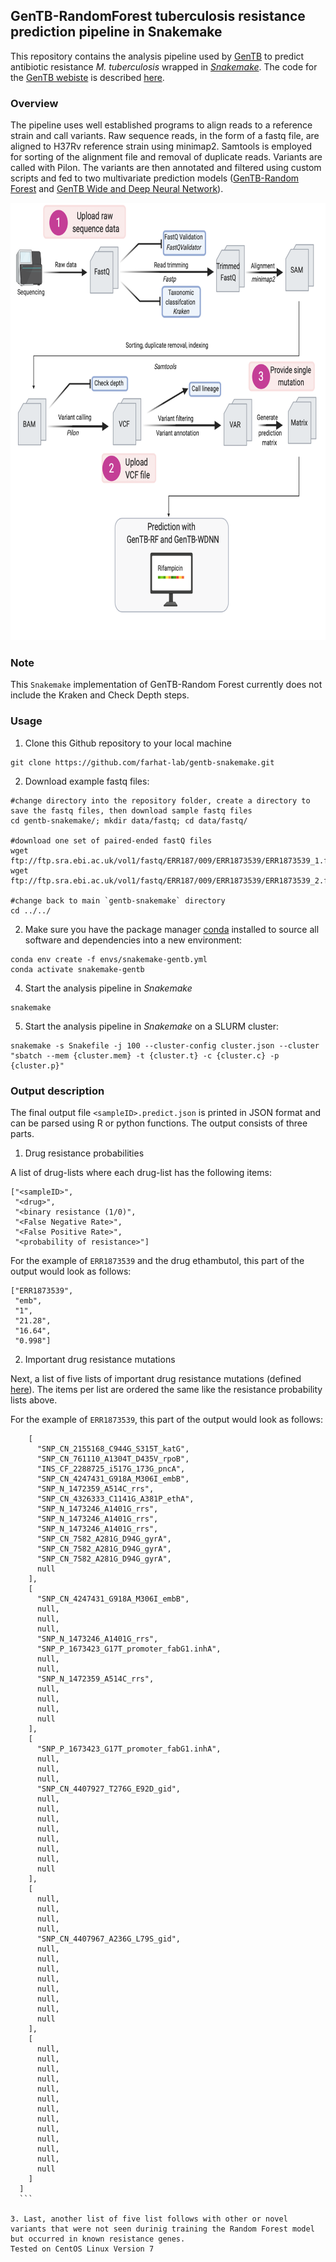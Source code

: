 ## GenTB-RandomForest tuberculosis resistance prediction pipeline in Snakemake

This repository contains the analysis pipeline used by [GenTB](https://gentb.hms.harvard.edu) to predict antibiotic resistance _M. tuberculosis_ wrapped in _[Snakemake](https://snakemake.readthedocs.io/en/stable/)_. The code for the [GenTB webiste](https://gentb.hms.harvard.edu) is described [here](https://github.com/farhat-lab/gentb-site).

### Overview

The pipeline uses well established programs to align reads to a reference strain and call variants. Raw sequence reads, in the form of a fastq file, are aligned to H37Rv reference strain using minimap2. Samtools is employed for sorting of the alignment file and removal of duplicate reads. Variants are called with Pilon. The variants are then annotated and filtered using custom scripts and fed to two multivariate prediction models ([GenTB-Random Forest](https://github.com/mgro/mgro.github.io/blob/master/GenTB%20Pipeline.png) and [GenTB Wide and Deep Neural Network](https://www.sciencedirect.com/science/article/pii/S2352396419302506?via%3Dihub)). 

<img src="https://github.com/mgro/mgro.github.io/blob/master/GenTB%20Pipeline.png" width="700" height="700" />



### Note

This `Snakemake` implementation of GenTB-Random Forest currently does not include the Kraken and Check Depth steps.

### Usage

1. Clone this Github repository to your local machine

```
git clone https://github.com/farhat-lab/gentb-snakemake.git
```

2. Download example fastq files:

```
#change directory into the repository folder, create a directory to save the fastq files, then download sample fastq files
cd gentb-snakemake/; mkdir data/fastq; cd data/fastq/

#download one set of paired-ended fastQ files
wget ftp://ftp.sra.ebi.ac.uk/vol1/fastq/ERR187/009/ERR1873539/ERR1873539_1.fastq.gz
wget ftp://ftp.sra.ebi.ac.uk/vol1/fastq/ERR187/009/ERR1873539/ERR1873539_2.fastq.gz

#change back to main `gentb-snakemake` directory
cd ../../
```

2. Make sure you have the package manager [conda](https://docs.conda.io/en/latest/miniconda.html) installed to source all software and dependencies into a new environment:
```
conda env create -f envs/snakemake-gentb.yml
conda activate snakemake-gentb
```

4. Start the analysis pipeline in _Snakemake_
```
snakemake
```

5. Start the analysis pipeline in _Snakemake_ on a SLURM cluster:
```
snakemake -s Snakefile -j 100 --cluster-config cluster.json --cluster "sbatch --mem {cluster.mem} -t {cluster.t} -c {cluster.c} -p {cluster.p}"
```

### Output description

The final output file `<sampleID>.predict.json` is printed in JSON format and can be parsed using R or python functions. The output consists of three parts.

1. Drug resistance probabilities

A list of drug-lists where each drug-list has the following items:
```
["<sampleID>", 
 "<drug>", 
 "<binary resistance (1/0)", 
 "<False Negative Rate>", 
 "<False Positive Rate>", 
 "<probability of resistance>"]
 ```
 
 For the example of `ERR1873539` and the drug ethambutol, this part of the output would look as follows:
 ```
 ["ERR1873539", 
  "emb", 
  "1", 
  "21.28", 
  "16.64", 
  "0.998"]
  ```
  
  2. Important drug resistance mutations
  
  Next, a list of five lists of important drug resistance mutations (defined [here](https://www.atsjournals.org/doi/full/10.1164/rccm.201510-2091OC)). The items per list are ordered the same like the resistance probability lists above. 
  
  For the example of `ERR1873539`, this part of the output would look as follows:
  
  ```"ERR1873539": [
      [
        "SNP_CN_2155168_C944G_S315T_katG", 
        "SNP_CN_761110_A1304T_D435V_rpoB", 
        "INS_CF_2288725_i517G_173G_pncA", 
        "SNP_CN_4247431_G918A_M306I_embB", 
        "SNP_N_1472359_A514C_rrs", 
        "SNP_CN_4326333_C1141G_A381P_ethA", 
        "SNP_N_1473246_A1401G_rrs", 
        "SNP_N_1473246_A1401G_rrs", 
        "SNP_N_1473246_A1401G_rrs", 
        "SNP_CN_7582_A281G_D94G_gyrA", 
        "SNP_CN_7582_A281G_D94G_gyrA", 
        "SNP_CN_7582_A281G_D94G_gyrA", 
        null
      ], 
      [
        "SNP_CN_4247431_G918A_M306I_embB", 
        null, 
        null, 
        null, 
        "SNP_N_1473246_A1401G_rrs", 
        "SNP_P_1673423_G17T_promoter_fabG1.inhA", 
        null, 
        null, 
        "SNP_N_1472359_A514C_rrs", 
        null, 
        null, 
        null, 
        null
      ], 
      [
        "SNP_P_1673423_G17T_promoter_fabG1.inhA", 
        null, 
        null, 
        null, 
        "SNP_CN_4407927_T276G_E92D_gid", 
        null, 
        null, 
        null, 
        null, 
        null, 
        null, 
        null, 
        null
      ], 
      [
        null, 
        null, 
        null, 
        null, 
        "SNP_CN_4407967_A236G_L79S_gid", 
        null, 
        null, 
        null, 
        null, 
        null, 
        null, 
        null, 
        null
      ], 
      [
        null, 
        null, 
        null, 
        null, 
        null, 
        null, 
        null, 
        null, 
        null, 
        null, 
        null, 
        null, 
        null
      ]
    ]
    ```

3. Last, another list of five list follows with other or novel variants that were not seen durinig training the Random Forest model but occurred in known resistance genes. 
Tested on CentOS Linux Version 7
